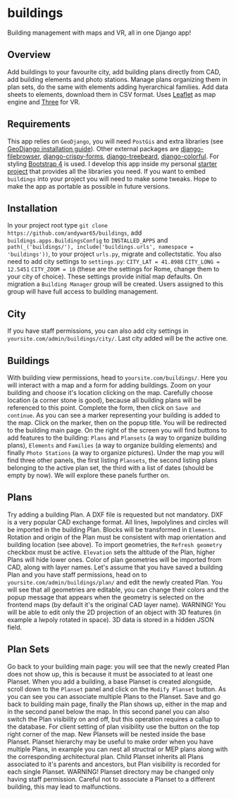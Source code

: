 # buildings
Building management with maps and VR, all in one Django app!
## Overview
Add buildings to your favourite city, add building plans directly from CAD, add building elements and photo stations. Manage plans organizing them in plan sets, do the same with elements adding hyerarchical families. Add data sheets to elements, download them in CSV format. Uses [Leaflet](https://leafletjs.com/) as map engine and [Three](https://threejs.org/) for VR.
## Requirements
This app relies on `GeoDjango`, you will need `PostGis` and extra libraries (see [GeoDjango installation guide](https://docs.djangoproject.com/en/3.2/ref/contrib/gis/install/)). Other external packages are [django-filebrowser](https://django-filebrowser.readthedocs.io/en/latest/), [django-crispy-forms](https://django-crispy-forms.readthedocs.io/en/latest/), [django-treebeard](https://django-treebeard.readthedocs.io/en/latest/), [django-colorful](https://pypi.org/project/django-colorful/). For styling [Bootstrap 4](https://getbootstrap.com/) is used. I develop this app inside my personal [starter project](https://github.com/andywar65/project_repo/tree/archi_repo_2) that provides all the libraries you need. If you want to embed `buildings` into your project you will need to make some tweaks. Hope to make the app as portable as possible in future versions.
## Installation
In your project root type `git clone https://github.com/andywar65/buildings`, add `buildings.apps.BuildingsConfig` to `INSTALLED_APPS` and `path(_('buildings/'), include('buildings.urls', namespace = 'buildings'))`, to your project `urls.py`, migrate and collectstatic. You also need to add city settings to `settings.py`:
`CITY_LAT = 41.8988`
`CITY_LONG = 12.5451`
`CITY_ZOOM = 10`
(these are the settings for Rome, change them to your city of choice). These settings provide
initial map defaults. On migration a `Building Manager` group will be created. Users assigned to this group will have full access to building management.
## City
If you have staff permissions, you can also add city settings in `yoursite.com/admin/buildings/city/`. Last city added will be the active one.
## Buildings
With building view permissions, head to `yoursite.com/buildings/`. Here you will interact with a map and a form for adding buildings. Zoom on your building and choose it's location clicking on the map. Carefully choose location (a corner stone is good), because all building plans will be referenced to this point. Complete the form, then click on `Save and continue`. As you can see a marker representing your building is added to the map. Click on the marker, then on the popup title. You will be redirected to the building main page. On the right of the screen you will find buttons to add features to the building: `Plans` and `Plansets` (a way to organize building plans), `Elements` and `Families` (a way to organize building elements) and finally `Photo Stations` (a way to organize pictures). Under the map you will find three other panels, the first listing `Plansets`, the second listing plans belonging to the active plan set, the third with a list of dates (should be empty by now). We will explore these panels further on.
## Plans
Try adding a building Plan. A DXF file is requested but not mandatory. DXF is a very popular CAD exchange format. All lines, lwpolylines and circles will be imported in the building Plan. Blocks will be transformed in `Elements`. Rotation and origin of the Plan must be consistent with map orientation and building location (see above). To import geometries, the `Refresh geometry` checkbox must be active. `Elevation` sets the altitude of the Plan, higher Plans will hide lower ones. Color of plan geometries will be imported from CAD, along with layer names.
Let's assume that you have saved a building Plan and you have staff permissions, head on to `yoursite.com/admin/buildings/plan/` and edit the newly created Plan. You will see that all geometries are editable, you can change their colors and the popup message that appears when the geometry is selected on the frontend maps (by default it's the original CAD layer name). WARNING! You will be able to edit only the 2D projection of an object with 3D features (in example a lwpoly rotated in space). 3D data is stored in a hidden JSON field.
## Plan Sets
Go back to your building main page: you will see that the newly created Plan does not show up, this is because it must be associated to at least one Planset. When you add a building, a base Planset is created alongside, scroll down to the `Planset` panel and click on the `Modify Planset` button.
As you can see you can associate multiple Plans to the Planset. Save and go back to building main page, finally the Plan shows up, either in the map and in the second panel below the map. In this second panel you can also switch the Plan visibility on and off, but this operation requires a callup to the database. For client setting of plan visibility use the button on the top right corner of the map.
New Plansets will be nested inside the base Planset. Planset hierarchy may be useful to make order when you have multiple Plans, in example you can nest all structral or MEP plans along with the corresponding architectural plan. Child Planset inherits all Plans associated to it's parents and ancestors, but Plan visibility is recorded for each single Planset. WARNING! Planset directory may be changed only having staff permission. Careful not to associate a Planset to a different building, this may lead to malfunctions.
